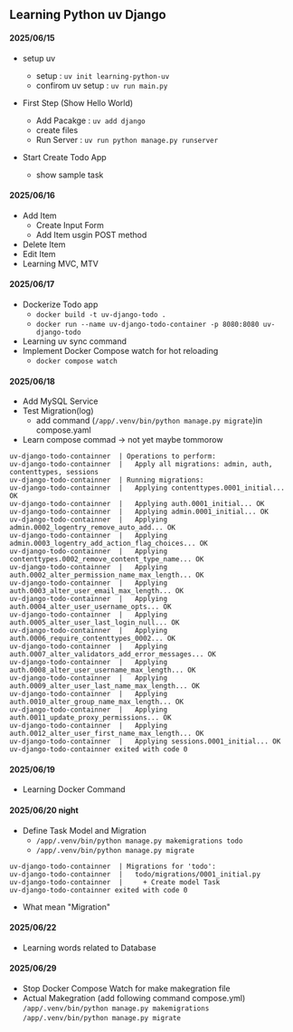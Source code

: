 ## Learning Python uv Django

#### 2025/06/15

- setup uv

  - setup : `uv init learning-python-uv`
  - confirom uv setup : `uv run main.py`

- First Step (Show Hello World)

  - Add Pacakge : `uv add django`
  - create files
  - Run Server : `uv run python manage.py runserver`

- Start Create Todo App
  - show sample task

#### 2025/06/16

- Add Item
  - Create Input Form
  - Add Item usgin POST method
- Delete Item
- Edit Item
- Learning MVC, MTV

#### 2025/06/17

- Dockerize Todo app
  - `docker build -t uv-django-todo .`
  - `docker run --name uv-django-todo-container -p 8080:8080 uv-django-todo`
- Learning uv sync command
- Implement Docker Compose watch for hot reloading
  - `docker compose watch`

#### 2025/06/18

- Add MySQL Service
- Test Migration(log)
  - add command (`/app/.venv/bin/python manage.py migrate`)in compose.yaml
- Learn compose commad → not yet maybe tommorow

```
uv-django-todo-containner  | Operations to perform:
uv-django-todo-containner  |   Apply all migrations: admin, auth, contenttypes, sessions
uv-django-todo-containner  | Running migrations:
uv-django-todo-containner  |   Applying contenttypes.0001_initial... OK
uv-django-todo-containner  |   Applying auth.0001_initial... OK
uv-django-todo-containner  |   Applying admin.0001_initial... OK
uv-django-todo-containner  |   Applying admin.0002_logentry_remove_auto_add... OK
uv-django-todo-containner  |   Applying admin.0003_logentry_add_action_flag_choices... OK
uv-django-todo-containner  |   Applying contenttypes.0002_remove_content_type_name... OK
uv-django-todo-containner  |   Applying auth.0002_alter_permission_name_max_length... OK
uv-django-todo-containner  |   Applying auth.0003_alter_user_email_max_length... OK
uv-django-todo-containner  |   Applying auth.0004_alter_user_username_opts... OK
uv-django-todo-containner  |   Applying auth.0005_alter_user_last_login_null... OK
uv-django-todo-containner  |   Applying auth.0006_require_contenttypes_0002... OK
uv-django-todo-containner  |   Applying auth.0007_alter_validators_add_error_messages... OK
uv-django-todo-containner  |   Applying auth.0008_alter_user_username_max_length... OK
uv-django-todo-containner  |   Applying auth.0009_alter_user_last_name_max_length... OK
uv-django-todo-containner  |   Applying auth.0010_alter_group_name_max_length... OK
uv-django-todo-containner  |   Applying auth.0011_update_proxy_permissions... OK
uv-django-todo-containner  |   Applying auth.0012_alter_user_first_name_max_length... OK
uv-django-todo-containner  |   Applying sessions.0001_initial... OK
uv-django-todo-containner exited with code 0
```

#### 2025/06/19

- Learning Docker Command

#### 2025/06/20 night

- Define Task Model and Migration
  - `/app/.venv/bin/python manage.py makemigrations todo `
  - `/app/.venv/bin/python manage.py migrate`

```
uv-django-todo-containner  | Migrations for 'todo':
uv-django-todo-containner  |   todo/migrations/0001_initial.py
uv-django-todo-containner  |     + Create model Task
uv-django-todo-containner exited with code 0
```

- What mean "Migration"

#### 2025/06/22

- Learning words related to Database

#### 2025/06/29

- Stop Docker Compose Watch for make makegration file
- Actual Makegration (add following command compose.yml)  
  `/app/.venv/bin/python manage.py makemigrations`  
  `/app/.venv/bin/python manage.py migrate`
